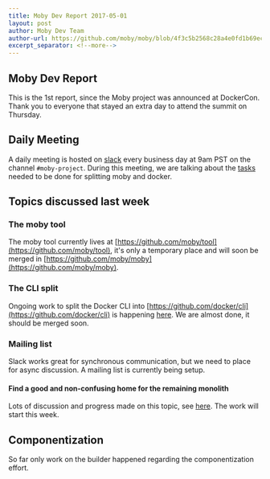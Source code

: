 ```yaml
---
title: Moby Dev Report 2017-05-01
layout: post
author: Moby Dev Team
author-url: https://github.com/moby/moby/blob/4f3c5b2568c28a4e0fd1b69ec6f2e0a0715d8cf5/reports/2017-05-01.md
excerpt_separator: <!--more-->
---
```


## Moby Dev Report

This is the 1st report, since the Moby project was announced at DockerCon. Thank you to everyone that stayed an extra day to attend the summit on Thursday.<!--more-->

## Daily Meeting

A daily meeting is hosted on [slack](dockercommunity.slack.com) every business day at 9am PST on the channel `#moby-project`.
During this meeting, we are talking about the [tasks](https://github.com/moby/moby/issues/32867) needed to be done for splitting moby and docker.

## Topics discussed last week

### The moby tool

The moby tool currently lives at [https://github.com/moby/tool](https://github.com/moby/tool), it's only a temporary place and will soon be merged in [https://github.com/moby/moby](https://github.com/moby/moby).

### The CLI split

Ongoing work to split the Docker CLI into [https://github.com/docker/cli](https://github.com/docker/cli) is happening [here](https://github.com/moby/moby/pull/32694).
We are almost done, it should be merged soon.

### Mailing list

Slack works great for synchronous communication, but we need to place for async discussion. A mailing list is currently being setup.

#### Find a good and non-confusing home for the remaining monolith

Lots of discussion and progress made on this topic, see [here](https://github.com/moby/moby/issues/32871). The work will start this week.

## Componentization

So far only work on the builder happened regarding the componentization effort.
